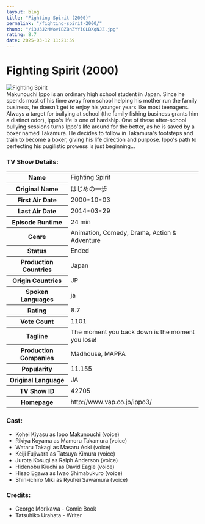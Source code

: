 ```yaml
---
layout: blog
title: "Fighting Spirit (2000)"
permalink: "/fighting-spirit-2000/"
thumb: "/i3U3J2MWovIBZBnZYYiOLBXqNJZ.jpg"
rating: 8.7
date: 2025-03-12 11:21:59
---
```

<h1 class="title">Fighting Spirit (2000)</h1><div class="poster"><img src="{{ site.imglink }}/i3U3J2MWovIBZBnZYYiOLBXqNJZ.jpg" class="img-fluid my-3" alt="Fighting Spirit"/></div><div class="plot">Makunouchi Ippo is an ordinary high school student in Japan. Since he spends most of his time away from school helping his mother run the family business, he doesn't get to enjoy his younger years like most teenagers. Always a target for bullying at school (the family fishing business grants him a distinct odor), Ippo's life is one of hardship. One of these after-school bullying sessions turns Ippo's life around for the better, as he is saved by a boxer named Takamura. He decides to follow in Takamura's footsteps and train to become a boxer, giving his life direction and purpose. Ippo's path to perfecting his pugilistic prowess is just beginning...</div><h3>TV Show Details:</h3><table class="table table-bordered details"><tr><th>Name</th><td>Fighting Spirit</td></tr><tr><th>Original Name</th><td>はじめの一歩</td></tr><tr><th>First Air Date</th><td>2000-10-03</td></tr><tr><th>Last Air Date</th><td>2014-03-29</td></tr><tr><th>Episode Runtime</th><td>24 min</td></tr><tr><th>Genre</th><td>Animation, Comedy, Drama, Action & Adventure</td></tr><tr><th>Status</th><td>Ended</td></tr><tr><th>Production Countries</th><td>Japan</td></tr><tr><th>Origin Countries</th><td>JP</td></tr><tr><th>Spoken Languages</th><td>ja</td></tr><tr><th>Rating</th><td>8.7</td></tr><tr><th>Vote Count</th><td>1101</td></tr><tr><th>Tagline</th><td>The moment you back down is the moment you lose!</td></tr><tr><th>Production Companies</th><td>Madhouse, MAPPA</td></tr><tr><th>Popularity</th><td>11.155</td></tr><tr><th>Original Language</th><td>JA</td></tr><tr><th>TV Show ID</th><td>42705</td></tr><tr><th>Homepage</th><td>http://www.vap.co.jp/ippo3/</td></tr></table><h3>Cast:</h3><ul class="list-group cast"><li>Kohei Kiyasu as Ippo Makunouchi (voice)</li><li>Rikiya Koyama as Mamoru Takamura (voice)</li><li>Wataru Takagi as Masaru Aoki (voice)</li><li>Keiji Fujiwara as Tatsuya Kimura (voice)</li><li>Jurota Kosugi as Ralph Anderson (voice)</li><li>Hidenobu Kiuchi as David Eagle (voice)</li><li>Hisao Egawa as Iwao Shimabukuro (voice)</li><li>Shin-ichiro Miki as Ryuhei Sawamura (voice)</li></ul><h3>Credits:</h3><ul class="list-group crew"><li>George Morikawa - Comic Book</li><li>Tatsuhiko Urahata - Writer</li></ul>